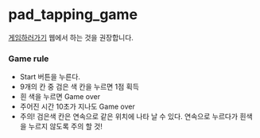 # pad_tapping_game
<a href="https://jeongkiwon.github.io/game/">게임하러가기</a> 웹에서 하는 것을 권장합니다.<br>
<h3>Game rule</h3>
<ul>
  <li>Start 버튼을 누른다.</li>
  <li>9개의 칸 중 검은 색 칸을 누르면 1점 획득</li>
  <li>흰 색을 누르면 Game over</li>
  <li>주어진 시간 10초가 지나도 Game over</li>
  <li>주의! 검은색 칸은 연속으로 같은 위치에 나타 날 수 있다. 연속으로 누르다가 흰색을 누르지 않도록 주의 할 것!</li>
</ul>
